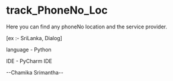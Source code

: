 # track_PhoneNo_Loc

Here you can find any phoneNo location and the service provider.

[ex :- SriLanka, Dialog]

language - Python

IDE - PyCharm IDE



--Chamika Srimantha--
